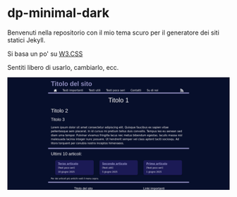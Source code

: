# dp-minimal-dark

Benvenuti nella repositorio con il mio tema scuro per il generatore dei siti statici Jekyll.

Si basa un po' su [W3.CSS](https://www.w3schools.com/w3css/default.asp)

Sentiti libero di usarlo, cambiarlo, ecc.

![Screenshot](/screenshot.png "Screenshot")

